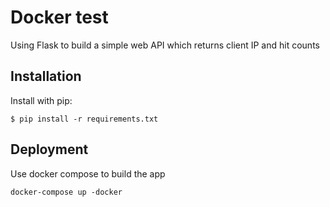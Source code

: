 # Docker test

Using Flask to build a simple web API which returns client IP and hit counts

## Installation

Install with pip:

```
$ pip install -r requirements.txt
```

## Deployment

Use docker compose to build the app

```
docker-compose up -docker
```